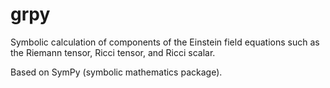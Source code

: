 # grpy
Symbolic calculation of components of the Einstein field equations such as the Riemann tensor, Ricci tensor, and Ricci scalar.

Based on SymPy (symbolic mathematics package).
